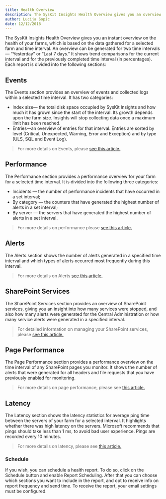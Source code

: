 ```yaml
--- 
title: Health Overview
description: The SysKit Insights Health Overview gives you an overview on the health of your farms
author: Lucija Sopic
date: 12/12/2018
---
```


The SysKit Insights Health Overview gives you an instant overview on the health of your farms, which is based on the data gathered for a selected farm and time interval. An overview can be generated for two time intervals — “Yesterday” or “Last 7 days.” It shows trend comparisons for the current interval and for the previously completed time interval (in percentages). Each report is divided into the following sections:


## Events
The Events section provides an overview of events and collected logs within a selected time interval. It has two categories:
- Index size— the total disk space occupied by  SysKit Insights and how much it has grown since the start of the interval. Its growth depends upon the farm size. Insights will stop collecting data once a maximum limit has been reached.
- Entries—an overview of entries for that interval. Entries are sorted by level (Critical, Unexpected, Warning, Error and Exception) and by type (ULS, SQL and Event Log).


>For more details on Events, please [see this article.](#internal/get-to-know-insights/event-viewer)


## Performance
The Performance section provides a performance overview for your farm for a selected time interval. It is divided into the following three categories:

- Incidents — the number of performance incidents that have occurred in a set interval;
- By category — the counters that have generated the highest number of alerts in a set interval;
- By server — the servers that have generated the highest number of alerts in a set interval.



>For more details on performance please [see this article.](#internal/get-to-know-insights/performance-screen)


## Alerts
The Alerts section shows the number of alerts generated in a specified time interval and which types of alerts occurred most frequently during this interval.


>For more details on Alerts [see this article.](#internal/get-to-know-insights/insights-alerts)


## SharePoint Services
The SharePoint Services section provides an overview of SharePoint services, giving you an insight into how many services were stopped, and also how many alerts were generated for the Central Administration or how many service alerts were generated in a specified interval.


>For detailed information on managing your SharePoint services, please [see this article.](#internal/how-to/manage-alerts#sharepoint-status)


## Page Performance
The Page Performance section provides a performance overview on the time interval of any SharePoint pages you monitor. It shows the number of alerts that were generated for all headers and file requests that you have previously enabled for monitoring.


>For more details on page performance, please see [this article.](#internal/get-to-know-insights/page-performance-screen)


## Latency 
The Latency section shows the latency statistics for average ping time between the servers of your farm for a selected interval. It highlights whether there was high latency on the servers. Microsoft recommends that pings should take less than 1 ms, to avoid bad user experience. Pings are recorded every 10 minutes.


>For more details on latency, please see [this article.](#internal/get-to-know-insights/latency-screen)


### Schedule
If you wish, you can schedule a health report. To do so, click on the Schedule button and enable Report Scheduling. After that you can choose which sections you want to include in the report, and opt to receive info on report frequency and send time. To receive the report, your email settings must be configured.

